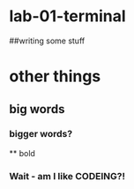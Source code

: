 # lab-01-terminal
##writing some stuff
# other things
## big words
### bigger words?
** bold
### Wait - am I like CODEING?!